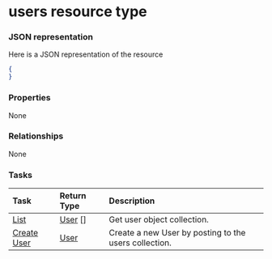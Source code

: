 # users resource type



### JSON representation

Here is a JSON representation of the resource

<!-- {
  "blockType": "resource",
  "optionalProperties": [

  ],
  "@odata.type": "microsoft.graph.users"
}-->

```json
{
}

```
### Properties
None

### Relationships
None


### Tasks

| Task		   | Return Type	|Description|
|:---------------|:--------|:----------|
|[List](../api/user_list.md) | [User](user.md) [] |Get user object collection. |
|[Create User](../api/user_post_users.md) |[User](user.md)| Create a new User by posting to the users collection.|

<!-- uuid: 5c3108b9-0249-4f5f-8fe9-359337fe54c9
2015-10-19 09:07:27 UTC -->
<!-- {
  "type": "#page.annotation",
  "description": "users resource",
  "keywords": "",
  "section": "documentation",
  "tocPath": ""
}-->
